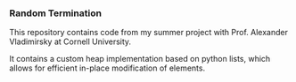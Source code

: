 ### Random Termination

This repository contains code from my summer project with
	Prof. Alexander Vladimirsky at Cornell University.

It contains a custom heap implementation based on python lists,
	which allows for efficient in-place modification of elements.
